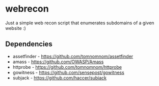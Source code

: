 # webrecon
Just a simple web recon script that enumerates subdomains of a given website :)

## Dependencies
* assetfinder - https://github.com/tomnomnom/assetfinder
* amass - https://github.com/OWASP/Amass
* httprobe - https://github.com/tomnomnom/httprobe
* gowitness - https://github.com/sensepost/gowitness
* subjack - https://github.com/haccer/subjack
